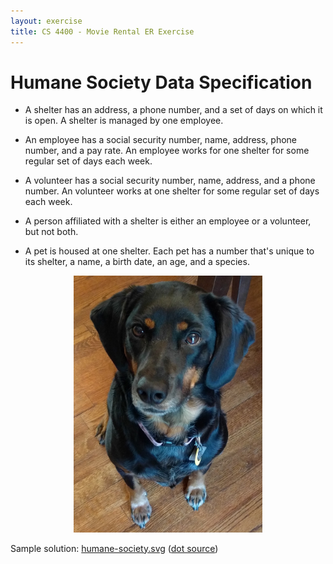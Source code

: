 ```yaml
---
layout: exercise
title: CS 4400 - Movie Rental ER Exercise
---
```


# Humane Society Data Specification

- A shelter has an address, a phone number, and a set of days on which it is open. A shelter is managed by one employee.

- An employee has a social security number, name, address, phone number, and a pay rate. An employee works for one shelter for some regular set of days each week.

- A volunteer has a social security number, name, address, and a phone number.  An volunteer works at one shelter for some regular set of days each week.

- A person affiliated with a shelter is either an employee or a volunteer, but not both.

- A pet is housed at one shelter. Each pet has a number that's unique to its shelter, a name, a birth date, an age, and a species.


<center>
<img src="chloe-sit.jpg" width="60%" />
</center>

Sample solution: [humane-society.svg](humane-society.svg) ([dot source](humane-society.dot))
